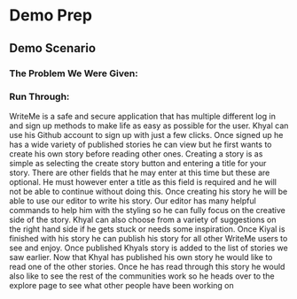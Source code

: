 # Demo Prep

## Demo Scenario

### The Problem We Were Given:

### Run Through:

WriteMe is a safe and secure application that has multiple different log in and sign up methods to make life as easy as possible for the user. Khyal can use his Github account to sign up with just a few clicks. Once signed up he has a wide variety of published stories he can view but he first wants to create his own story before reading other ones. Creating a story is as simple as selecting the create story button and entering a title for your story. There are other fields that he may enter at this time but these are optional. He must however enter a title as this field is required and he will not be able to continue without doing this. Once creating his story he will be able to use our editor to write his story. Our editor has many helpful commands to help him with the styling so he can fully focus on the creative side of the story. Khyal can also choose from a variety of suggestions on the right hand side if he gets stuck or needs some inspiration. Once Kiyal is finished with his story he can publish his story for all other WriteMe users to see and enjoy. Once published Khyals story is added to the list of stories we saw earlier. Now that Khyal has published his own story he would like to read one of the other stories. Once he has read through this story he would also like to see the rest of the communities work so he heads over to the explore page to see what other people have been working on
